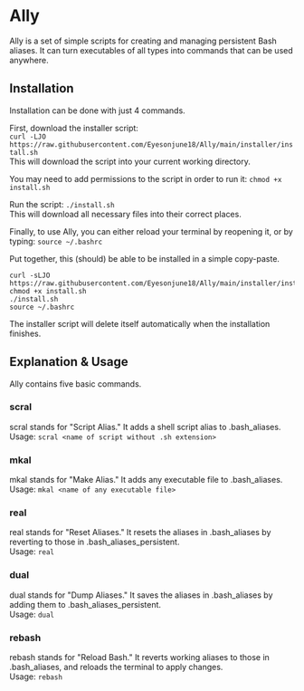 # Ally
Ally is a set of simple scripts for creating and managing persistent Bash aliases. It can turn executables of all types into commands that can be used anywhere.

## Installation
Installation can be done with just 4 commands.

First, download the installer script:  
`curl -LJO https://raw.githubusercontent.com/Eyesonjune18/Ally/main/installer/install.sh`  
This will download the script into your current working directory.

You may need to add permissions to the script in order to run it: `chmod +x install.sh`

Run the script: `./install.sh`  
This will download all necessary files into their correct places.

Finally, to use Ally, you can either reload your terminal by reopening it, or by typing: `source ~/.bashrc`

Put together, this (should) be able to be installed in a simple copy-paste.
```
curl -sLJO https://raw.githubusercontent.com/Eyesonjune18/Ally/main/installer/install.sh
chmod +x install.sh
./install.sh
source ~/.bashrc
```

The installer script will delete itself automatically when the installation finishes.

## Explanation & Usage
Ally contains five basic commands.

### scral
scral stands for "Script Alias." It adds a shell script alias to .bash_aliases.  
Usage: `scral <name of script without .sh extension>`

### mkal
mkal stands for "Make Alias." It adds any executable file to .bash_aliases.  
Usage: `mkal <name of any executable file>`

### real
real stands for "Reset Aliases." It resets the aliases in .bash_aliases by reverting to those in .bash_aliases_persistent.  
Usage: `real`

### dual
dual stands for "Dump Aliases." It saves the aliases in .bash_aliases by adding them to .bash_aliases_persistent.  
Usage: `dual`

### rebash
rebash stands for "Reload Bash." It reverts working aliases to those in .bash_aliases, and reloads the terminal to apply changes.  
Usage: `rebash`
